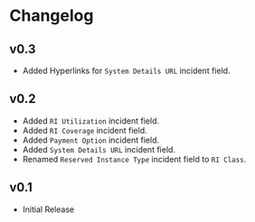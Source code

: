 # Changelog

## v0.3

- Added Hyperlinks for `System Details URL` incident field.

## v0.2

- Added `RI Utilization` incident field.
- Added `RI Coverage` incident field.
- Added `Payment Option` incident field.
- Added `System Details URL` incident field.
- Renamed `Reserved Instance Type` incident field to `RI Class`.

## v0.1

- Initial Release
